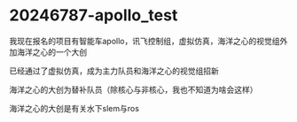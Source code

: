 # 20246787-apollo_test

我现在报名的项目有智能车apollo，讯飞控制组，虚拟仿真，海洋之心的视觉组外加海洋之心的一个大创

已经通过了虚拟仿真，成为主力队员和海洋之心的视觉组招新

海洋之心的大创为替补队员（除核心与非核心，我也不知道为啥会这样）

海洋之心的大创是有关水下slem与ros



